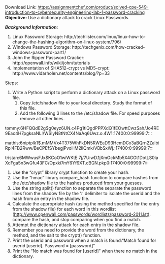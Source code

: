 Download Link: https://assignmentchef.com/product/solved-cpe-549-introduction-to-cybersecurity-engineering-lab-1-password-cracking
<br>
<strong>Objective:</strong> Use a dictionary attack to crack Linux Passwords.

<strong><em>Background Information: </em></strong>

<ol>

 <li>Linux Password Storage: http://techlister.com/linux/linux-how-to-change-the-hashing-algorithm-on-linux-system/796/</li>

 <li>Windows Password Storage: http://techgenix.com/how-cracked-windows-password-part1/</li>

 <li>John the Ripper Password Cracker: http://openwall.info/wiki/john/tutorials</li>

 <li>Implementation of SHA512-crypt vs MD5-crypt: http://www.vidarholen.net/contents/blog/?p=33</li>

</ol>

Steps:

<ol>

 <li>Write a Python script to perform a dictionary attack on a Linux password file.

  <ol>

   <li>Copy /etc/shadow file to your local directory. Study the format of this file.</li>

   <li>Add the following 3 lines to the /etc/shadow file. For speed purposes remove all other lines.</li>

  </ol></li>

</ol>

tommy:$6$HFQQdE2g$g0eyz6UN.c4Pg1tiQgdPPPXdQ1fEOwttCwzSah/Jo4RE9Eac4H7pgksaNLI/WSIyN8tNtCX4NaAq6Uwz.o.4W1:17400:0:99999:7:::

mathis:$6$niptplk1$.mMMVx4T375WhFkDN5RWEaD93HcmDCx3aBQrn2ZalbiRpl4FB2Rww/BeCPEfSYbegjPvoHM2llQmk/VBbSxWj.:17400:0:99999:7:::

tristan:$6$MWwusFJx$KCoO1wiWKtE.7j/7UiwD.1jXmOckMb5X4GGt1DotLS0laXdFga5n3wGfu43FC/Opxki7mY6Yf9XT.cBGN.pkp0:17400:0:99999:7:::




<ol>

 <li>Use the “crypt” library crypt function to create your hash.</li>

 <li>Use the “hmac” library compare_hash function to compare hashes from the /etc/shadow file to the hashes produced from your guesses.</li>

 <li>Use the string split() function to separate the separate the password lines from the shadow file by the ‘:’ delimiter to isolate the userid and the hash from an entry in the shadow file.</li>

 <li>Calculate the appropriate hash (using the method specified for the entry from the shadow file) for each word in this wordlist (<a href="https://www.openwall.com/passwords/wordlists/password-2011.lst">http://www.openwall.com/passwords/wordlists/password-2011.lst</a>), compare the hash, and stop comparing when you find a match.</li>

 <li>Attempt the dictionary attack for each entry in the shadow file.</li>

 <li>Remember you need to provide the word from the dictionary, the method, and the salt to the crypt() function.</li>

 <li>Print the userid and password when a match is found:“Match found for userid [userid]. Password = [password]”</li>

 <li>Print the “No match was found for [userid]” when there no match in the dictionary.</li>

</ol>
